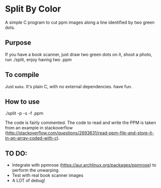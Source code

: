Split By Color
==============

A simple C program to cut ppm images along a line identified
by two green dots.

Purpose
--------

If you have a book scanner, just draw two green dots on it, shoot a photo, run
./split, enjoy having two .ppm


To compile
----------

Just `make`. It's plain C, with no external dependencies. have fun.

How to use
----------

./split -p -s -f <filename>.ppm

The code is fairly commented.
The code to read and write the PPM is taken from an
example in stackoverflow (http://stackoverflow.com/questions/2693631/read-ppm-file-and-store-it-in-an-array-coded-with-c).



TO DO:
------
- Integrate with ppmrose (https://aur.archlinux.org/packages/ppmrose) to perform the unwarping
- Test with real book scanner images
- A LOT of debug!
